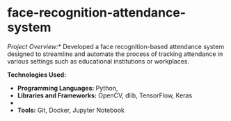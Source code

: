 # face-recognition-attendance-system


*Project Overview:**
Developed a face recognition-based attendance system designed to streamline and automate the process of tracking attendance in various settings such as educational institutions or workplaces.

**Technologies Used:**
- **Programming Languages:** Python, 
- **Libraries and Frameworks:** OpenCV, dlib, TensorFlow, Keras
- 
- **Tools:** Git, Docker, Jupyter Notebook
